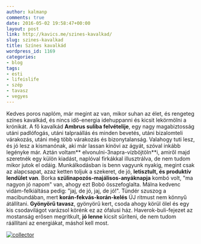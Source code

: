 ```yaml
---
author: kalmanp
comments: true
date: 2016-05-02 19:58:47+00:00
layout: post
link: http://kavics.me/szines-kavalkad/
slug: szines-kavalkad
title: Színes kavalkád
wordpress_id: 1169
categories:
- blog
tags:
- esti
- lifeislife
- szép
- tavasz
- vegyes
---
```


Kedves poros naplóm, már megint az van, mikor suhan az élet, és rengeteg színes kavalkád, és nincs idő-energia idehuppanni és kicsit lekörmölni a krónikát. A fő kavalkád **Ambrus suliba felvételije**, egy nagy magabiztosság utáni padlófogás, utáni talpraállás és minden bevetés, utáni bizalomteli várakozás, utáni még több várakozás és bizonytalanság. Valahogy tuti lesz, és jó lesz a kismanónak, aki már lassan kinövi az ágyát, szóval inkább legényke már. Aztán voltam** elvonulni-3napra-vízböjtöln**i, amiről majd szeretnék egy külön kiadást, naplóval firkákkal illusztrálva, de nem tudom mikor jutok el odáig. Munkálkodásban is benn vagyunk nyakig, megint csak az alapcsapat, azaz ketten toljuk a szekeret, de jó, **letisztult, és produktív lendület van**. Borka **szülinapozós-majálisos-anyáknapja** kombó volt, "ma nagyon jó napom" van, ahogy ezt Bobó összefoglalta. Málna kedvenc vidám-felkiáltása pedig: "jaj, de jó, jaj, de jó!". Tündér szuszog a macibundában, mert **korán-fekvás-korán-kelés** ÚJ ritmust nem könnyű átállítani. **Gyönyörű tavasz**, gyönyörű kert, csoda ahogy körül ölel és egy kis csodavilágot varázsol körénk ez az ófalusi ház. Haverok-buli-fejezet az mostanság erősen megritkult, **jó lenne** kicsit sűríteni, de nem tudom ráállítani az energiákat, máshol kell most.


[![collector](http://kavics.me/wp-content/uploads/2016/05/IMG_8714.png)](http://kavics.me/wp-content/uploads/2016/05/IMG_8714.png)
